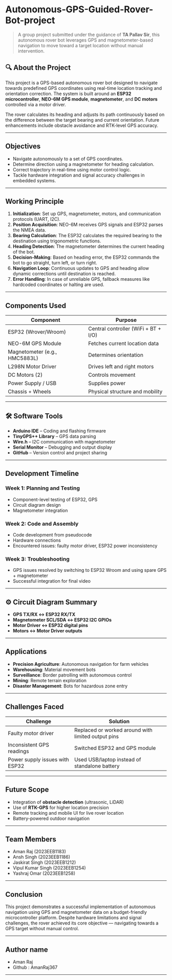 # Autonomous-GPS-Guided-Rover-Bot-project

> A group project submitted under the guidance of **TA Pallav Sir**, this autonomous rover bot leverages GPS and magnetometer-based navigation to move toward a target location without manual intervention.

## 🔍 About the Project

This project is a GPS-based autonomous rover bot designed to navigate towards predefined GPS coordinates using real-time location tracking and orientation correction. The system is built around an **ESP32 microcontroller**, **NEO-6M GPS module**, **magnetometer**, and **DC motors** controlled via a motor driver. 

The rover calculates its heading and adjusts its path continuously based on the difference between the target bearing and current orientation. Future enhancements include obstacle avoidance and RTK-level GPS accuracy.

---

##  Objectives

- Navigate autonomously to a set of GPS coordinates.
- Determine direction using a magnetometer for heading calculation.
- Correct trajectory in real-time using motor control logic.
- Tackle hardware integration and signal accuracy challenges in embedded systems.

---

##  Working Principle

1. **Initialization**: Set up GPS, magnetometer, motors, and communication protocols (UART, I2C).
2. **Position Acquisition**: NEO-6M receives GPS signals and ESP32 parses the NMEA data.
3. **Bearing Calculation**: The ESP32 calculates the required bearing to the destination using trigonometric functions.
4. **Heading Detection**: The magnetometer determines the current heading of the bot.
5. **Decision-Making**: Based on heading error, the ESP32 commands the bot to go straight, turn left, or turn right.
6. **Navigation Loop**: Continuous updates to GPS and heading allow dynamic corrections until destination is reached.
7. **Error Handling**: In case of unreliable GPS, fallback measures like hardcoded coordinates or halting are used.

---

##  Components Used

| Component             | Purpose                              |
|-----------------------|--------------------------------------|
| ESP32 (Wrover/Wroom)  | Central controller (WiFi + BT + I/O) |
| NEO-6M GPS Module     | Fetches current location data        |
| Magnetometer (e.g., HMC5883L) | Determines orientation         |
| L298N Motor Driver    | Drives left and right motors         |
| DC Motors (2)         | Controls movement                    |
| Power Supply / USB    | Supplies power                       |
| Chassis + Wheels      | Physical structure and mobility      |

---

## 🛠 Software Tools

- **Arduino IDE** – Coding and flashing firmware
- **TinyGPS++ Library** – GPS data parsing
- **Wire.h** – I2C communication with magnetometer
- **Serial Monitor** – Debugging and output display
- **GitHub** – Version control and project sharing

---

##  Development Timeline

### Week 1: Planning and Testing
- Component-level testing of ESP32, GPS
- Circuit diagram design
- Magnetometer integration

### Week 2: Code and Assembly
- Code development from pseudocode
- Hardware connections
- Encountered issues: faulty motor driver, ESP32 power inconsistency

### Week 3: Troubleshooting
- GPS issues resolved by switching to ESP32 Wroom and using spare GPS + magnetometer
- Successful integration for final video

---

## ⚙ Circuit Diagram Summary

- **GPS TX/RX ↔ ESP32 RX/TX**
- **Magnetometer SCL/SDA ↔ ESP32 I2C GPIOs**
- **Motor Driver ↔ ESP32 digital pins**
- **Motors ↔ Motor Driver outputs**

---

##  Applications

- **Precision Agriculture**: Autonomous navigation for farm vehicles
- **Warehousing**: Material movement bots
- **Surveillance**: Border patrolling with autonomous control
- **Mining**: Remote terrain exploration
- **Disaster Management**: Bots for hazardous zone entry

---

##  Challenges Faced

| Challenge                                | Solution                                           |
|------------------------------------------|----------------------------------------------------|
| Faulty motor driver                      | Replaced or worked around with limited output pins |
| Inconsistent GPS readings                | Switched ESP32 and GPS module                      |
| Power supply issues with ESP32           | Used USB/laptop instead of standalone battery      |

---

##  Future Scope

- Integration of **obstacle detection** (ultrasonic, LiDAR)
- Use of **RTK-GPS** for higher location precision
- Remote tracking and mobile UI for live rover location
- Battery-powered outdoor navigation

---

##  Team Members

- Aman Raj (2023EEB1183)  
- Ansh Singh (2023EEB1186)  
- Jaskirat Singh (2023EEB1212)  
- Vipul Kumar Singh (2023EEB1254)  
- Yashraj Omar (2023EEB1258)

---

##  Conclusion

This project demonstrates a successful implementation of autonomous navigation using GPS and magnetometer data on a budget-friendly microcontroller platform. Despite hardware limitations and signal challenges, the rover achieved its core objective — navigating towards a GPS target without manual control.

---

##  Author name
- Aman Raj
- Github : AmanRaj367

---

